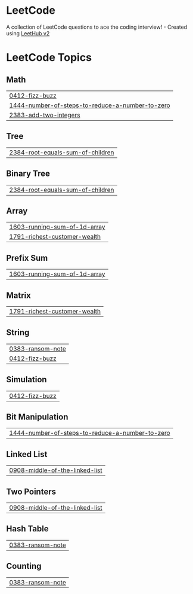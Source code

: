 # LeetCode
A collection of LeetCode questions to ace the coding interview! - Created using [LeetHub v2](https://github.com/arunbhardwaj/LeetHub-2.0)

<!---LeetCode Topics Start-->
# LeetCode Topics
## Math
|  |
| ------- |
| [0412-fizz-buzz](https://github.com/YohanIm00/LeetCode/tree/master/0412-fizz-buzz) |
| [1444-number-of-steps-to-reduce-a-number-to-zero](https://github.com/YohanIm00/LeetCode/tree/master/1444-number-of-steps-to-reduce-a-number-to-zero) |
| [2383-add-two-integers](https://github.com/YohanIm00/LeetCode/tree/master/2383-add-two-integers) |
## Tree
|  |
| ------- |
| [2384-root-equals-sum-of-children](https://github.com/YohanIm00/LeetCode/tree/master/2384-root-equals-sum-of-children) |
## Binary Tree
|  |
| ------- |
| [2384-root-equals-sum-of-children](https://github.com/YohanIm00/LeetCode/tree/master/2384-root-equals-sum-of-children) |
## Array
|  |
| ------- |
| [1603-running-sum-of-1d-array](https://github.com/YohanIm00/LeetCode/tree/master/1603-running-sum-of-1d-array) |
| [1791-richest-customer-wealth](https://github.com/YohanIm00/LeetCode/tree/master/1791-richest-customer-wealth) |
## Prefix Sum
|  |
| ------- |
| [1603-running-sum-of-1d-array](https://github.com/YohanIm00/LeetCode/tree/master/1603-running-sum-of-1d-array) |
## Matrix
|  |
| ------- |
| [1791-richest-customer-wealth](https://github.com/YohanIm00/LeetCode/tree/master/1791-richest-customer-wealth) |
## String
|  |
| ------- |
| [0383-ransom-note](https://github.com/YohanIm00/LeetCode/tree/master/0383-ransom-note) |
| [0412-fizz-buzz](https://github.com/YohanIm00/LeetCode/tree/master/0412-fizz-buzz) |
## Simulation
|  |
| ------- |
| [0412-fizz-buzz](https://github.com/YohanIm00/LeetCode/tree/master/0412-fizz-buzz) |
## Bit Manipulation
|  |
| ------- |
| [1444-number-of-steps-to-reduce-a-number-to-zero](https://github.com/YohanIm00/LeetCode/tree/master/1444-number-of-steps-to-reduce-a-number-to-zero) |
## Linked List
|  |
| ------- |
| [0908-middle-of-the-linked-list](https://github.com/YohanIm00/LeetCode/tree/master/0908-middle-of-the-linked-list) |
## Two Pointers
|  |
| ------- |
| [0908-middle-of-the-linked-list](https://github.com/YohanIm00/LeetCode/tree/master/0908-middle-of-the-linked-list) |
## Hash Table
|  |
| ------- |
| [0383-ransom-note](https://github.com/YohanIm00/LeetCode/tree/master/0383-ransom-note) |
## Counting
|  |
| ------- |
| [0383-ransom-note](https://github.com/YohanIm00/LeetCode/tree/master/0383-ransom-note) |
<!---LeetCode Topics End-->